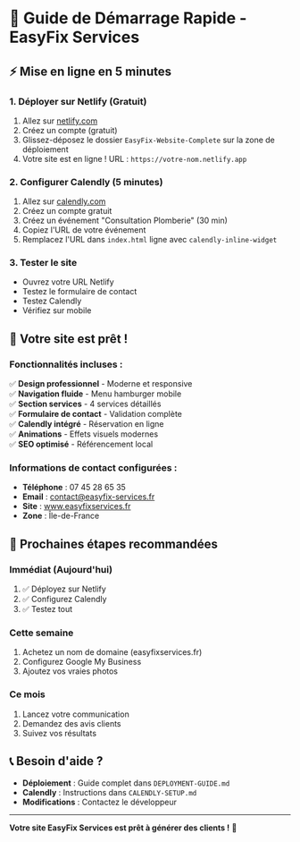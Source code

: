 # 🚀 Guide de Démarrage Rapide - EasyFix Services

## ⚡ Mise en ligne en 5 minutes

### 1. Déployer sur Netlify (Gratuit)
1. Allez sur [netlify.com](https://netlify.com)
2. Créez un compte (gratuit)
3. Glissez-déposez le dossier `EasyFix-Website-Complete` sur la zone de déploiement
4. Votre site est en ligne ! URL : `https://votre-nom.netlify.app`

### 2. Configurer Calendly (5 minutes)
1. Allez sur [calendly.com](https://calendly.com)
2. Créez un compte gratuit
3. Créez un événement "Consultation Plomberie" (30 min)
4. Copiez l'URL de votre événement
5. Remplacez l'URL dans `index.html` ligne avec `calendly-inline-widget`

### 3. Tester le site
- Ouvrez votre URL Netlify
- Testez le formulaire de contact
- Testez Calendly
- Vérifiez sur mobile

## 📱 Votre site est prêt !

### Fonctionnalités incluses :
✅ **Design professionnel** - Moderne et responsive  
✅ **Navigation fluide** - Menu hamburger mobile  
✅ **Section services** - 4 services détaillés  
✅ **Formulaire de contact** - Validation complète  
✅ **Calendly intégré** - Réservation en ligne  
✅ **Animations** - Effets visuels modernes  
✅ **SEO optimisé** - Référencement local  

### Informations de contact configurées :
- **Téléphone** : 07 45 28 65 35
- **Email** : contact@easyfix-services.fr
- **Site** : www.easyfixservices.fr
- **Zone** : Île-de-France

## 🎯 Prochaines étapes recommandées

### Immédiat (Aujourd'hui)
1. ✅ Déployez sur Netlify
2. ✅ Configurez Calendly
3. ✅ Testez tout

### Cette semaine
1. Achetez un nom de domaine (easyfixservices.fr)
2. Configurez Google My Business
3. Ajoutez vos vraies photos

### Ce mois
1. Lancez votre communication
2. Demandez des avis clients
3. Suivez vos résultats

## 📞 Besoin d'aide ?

- **Déploiement** : Guide complet dans `DEPLOYMENT-GUIDE.md`
- **Calendly** : Instructions dans `CALENDLY-SETUP.md`
- **Modifications** : Contactez le développeur

---

**Votre site EasyFix Services est prêt à générer des clients !** 🎉 